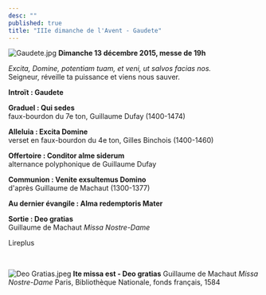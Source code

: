 ```yaml
---
desc: ""
published: true
title: "IIIe dimanche de l'Avent - Gaudete"
---
```


![Gaudete.jpg]({{site.baseurl}}/images/Gaudete.jpg)
**Dimanche 13 décembre 2015, messe de 19h**

*Excita, Domine, potentiam tuam, et veni, ut salvos facias nos.*  
Seigneur, réveille ta puissance et viens nous sauver.

**Introït : Gaudete**  

**Graduel : Qui sedes**  
faux-bourdon du 7e ton, Guillaume Dufay (1400-1474)

**Alleluia : Excita Domine**  
verset en faux-bourdon du 4e ton, Gilles Binchois (1400-1460)

**Offertoire : Conditor alme siderum**  
alternance polyphonique de Guillaume Dufay

**Communion : Venite exsultemus Domino**  
d'après Guillaume de Machaut (1300-1377)

**Au dernier évangile : Alma redemptoris Mater**

**Sortie : Deo gratias**  
Guillaume de Machaut *Missa Nostre-Dame*

Lireplus

&nbsp;

![Deo Gratias.jpeg]({{site.baseurl}}/images/Deo%20Gratias.jpeg)
**Ite missa est - Deo gratias** Guillaume de Machaut *Missa Nostre-Dame*
Paris, Bibliothèque Nationale, fonds français, 1584

